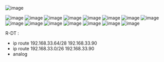 ![image](https://github.com/user-attachments/assets/f15299de-a9bf-4e70-a2d4-7b9b0e340345)

![image](https://github.com/user-attachments/assets/b5ba29fc-31f7-4977-bd47-c74b623e782e)
![image](https://github.com/user-attachments/assets/051bfe56-ecbb-4af6-ae9d-a608ddc8d82d)
![image](https://github.com/user-attachments/assets/8cbbffe0-938b-4816-be07-3426b00d42a9)
![image](https://github.com/user-attachments/assets/cc9cec18-265c-41f2-9f68-b1b379d72415)
![image](https://github.com/user-attachments/assets/f87b26d4-3599-4495-8065-0f49a71aec37)
![image](https://github.com/user-attachments/assets/13078469-cdae-4381-8662-896a05e9261a)
![image](https://github.com/user-attachments/assets/a0d69ca7-d438-4583-867c-e776c57d99ed)
![image](https://github.com/user-attachments/assets/83152487-156c-44e5-81a4-72a79c09df54)
![image](https://github.com/user-attachments/assets/b1c13d11-bcca-4db2-800f-6b248314292e)
![image](https://github.com/user-attachments/assets/eff4b243-8f70-4732-bef5-137dfa787e23)
![image](https://github.com/user-attachments/assets/3357b5e9-5e8a-482a-9bd5-5e87805f29dd)
![image](https://github.com/user-attachments/assets/49bd1879-b40d-4e2e-9b61-af960f21f886)
![image](https://github.com/user-attachments/assets/2da69b37-67d5-4138-be64-ab68722cc4b9)
![image](https://github.com/user-attachments/assets/346d220a-f0cf-414a-b56b-663694782524)
![image](https://github.com/user-attachments/assets/f83b56ac-f68b-44cb-b06b-706cb94250c7)

R-DT :
- ip route 192.168.33.64/28 192.168.33.90
- ip route 192.168.33.0/26 192.168.33.90
- analog



